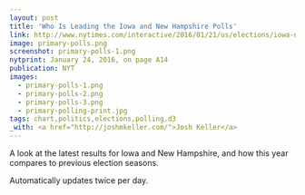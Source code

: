 ```yaml
---
layout: post
title: 'Who Is Leading the Iowa and New Hampshire Polls'
link: http://www.nytimes.com/interactive/2016/01/21/us/elections/iowa-new-hampshire-presidential-election-polls-clinton-trump-sanders-cruz.html
image: primary-polls.png
screenshot: primary-polls-1.png
nytprint: January 24, 2016, on page A14
publication: NYT
images:
  - primary-polls-1.png
  - primary-polls-2.png
  - primary-polls-3.png
  - primary-polling-print.jpg
tags: chart,politics,elections,polling,d3
_with: <a href="http://joshmkeller.com/">Josh Keller</a>
---
```


A look at the latest results for Iowa and New Hampshire, and how this year compares to previous election seasons.

Automatically updates twice per day.
